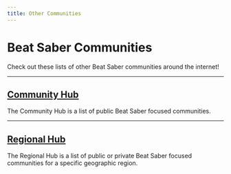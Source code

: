 ```yaml
---
title: Other Communities
---
```


# Beat Saber Communities

Check out these lists of other Beat Saber communities around the internet!

---

## [Community Hub](./community-hub)

The Community Hub is a list of public Beat Saber focused communities.

---
## [Regional Hub](./regional-hub)

The Regional Hub is a list of public or private Beat Saber focused communities for a specific geographic region.
